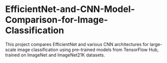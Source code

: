 # EfficientNet-and-CNN-Model-Comparison-for-Image-Classification
This project compares EfficientNet and various CNN architectures for large-scale image classification using pre-trained models from TensorFlow Hub, trained on ImageNet and ImageNet21K datasets.

